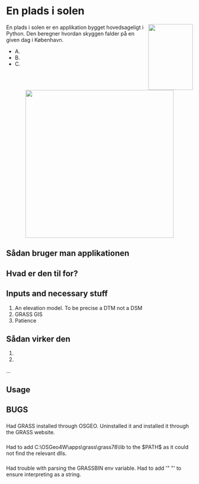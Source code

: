 # En plads i solen 

<img src="https://placekitten.com/g/120/178" align="right"
     alt="" width="120" height="178">

En plads i solen er en applikation bygget hovedsageligt i Python. Den beregner 
hvordan skyggen falder på en given dag i København. 

* A.
* B.
* C.

<p align="center">
  <img src="https://placekitten.com/g/400" alt="" width="400">
</p>

## Sådan bruger man applikationen

## Hvad er den til for?

## Inputs and necessary stuff

1. An elevation model. To be precise a DTM not a DSM
2. GRASS GIS
3. Patience


## Sådan virker den


1. 
2.
...
  
## Usage

## BUGS
###
Had GRASS installed through OSGEO. Uninstalled it and installed it through the GRASS website.

###
Had to add C:\OSGeo4W\apps\grass\grass78\lib to the \$PATH\$ as it could not find the relevant dlls. 

### 
Had trouble with parsing the GRASSBIN env variable. Had to add '" "' to ensure interpreting as a string.
